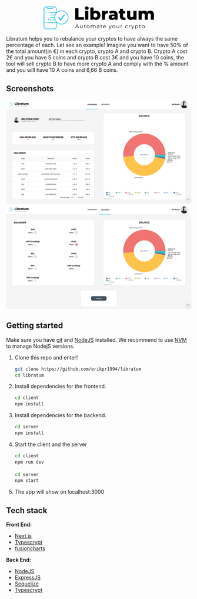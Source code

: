 <p align="center">
   <img src="./screenshots/logo.png" width="300">
</p>

Libratum helps you to rebalance your cryptos to have always the same percentage of each. 
Let see an example! Imagine you want to have 50% of the total amount(in €) in each crypto, crypto A and crypto B. Crypto A cost 2€ and you have 5 coins and crypto B cost 3€ and you have 10 coins, the tool will sell crypto B to have more crypto A and comply with the % amount and you will have 10 A coins and 6,66 B coins.

## Screenshots

<p align="center">
  <img src="./screenshots/screenshot1.png">
  <img src="./screenshots/screenshot2.png">
</p> 

## Getting started
Make sure you have [git](https://git-scm.com/) and [NodeJS](https://nodejs.org/es/) installed. We recommend to use [NVM](https://github.com/nvm-sh/nvm) to manage NodejS versions. 

1. Clone this repo and enter!

   ```bash
   git clone https://github.com/erikpr1994/libratum
   cd libratum
   ```

2. Install dependencies for the frontend.

   ```bash
   cd client
   npm install
   ```
   
3. Install dependencies for the backend.

   ```bash
   cd server
   npm install
   ```

4. Start the client and the server 
   ```bash
   cd client
   npm run dev
   
   cd server 
   npm start
   ```

4. The app will show on localhost:3000

## Tech stack

**Front End:**

* [Next.js](https://nextjs.org/)
* [Typescrypt](https://www.typescriptlang.org/)
* [fusioncharts](https://www.fusioncharts.com/)

**Back End:**

* [NodeJS](https://nodejs.org/es/)
* [ExpressJS](https://expressjs.com/es/)
* [Sequelize](https://sequelize.org/)
* [Typescrypt](https://www.typescriptlang.org/)
